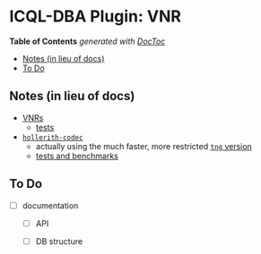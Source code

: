 
# ICQL-DBA Plugin: VNR

<!-- START doctoc generated TOC please keep comment here to allow auto update -->
<!-- DON'T EDIT THIS SECTION, INSTEAD RE-RUN doctoc TO UPDATE -->
**Table of Contents**  *generated with [DocToc](https://github.com/thlorenz/doctoc)*

- [Notes (in lieu of docs)](#notes-in-lieu-of-docs)
- [To Do](#to-do)

<!-- END doctoc generated TOC please keep comment here to allow auto update -->

## Notes (in lieu of docs)

* [VNRs](https://github.com/loveencounterflow/datom/blob/master/src/vnr.coffee)
  * [tests](https://github.com/loveencounterflow/hengist/blob/master/dev/datom/src/vnr.test.coffee)
* [`hollerith-codec`](https://github.com/loveencounterflow/hollerith-codec)
  * actually using the much faster, more restricted [`tng` version](https://github.com/loveencounterflow/hollerith-codec/blob/master/src/tng.coffee)
  * [tests and benchmarks](https://github.com/loveencounterflow/hengist/tree/master/dev/hollerith-codec/src)

## To Do

* [ ] documentation
  * [ ] API
  * [ ] DB structure


